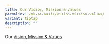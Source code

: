 ```yaml
---
title: Our Vision, Mission & Values
permalink: /mk-at-oasis/vision-mission-values/
variant: tiptap
description: ""
---
```

<p>Our <a href="/files/Our_Vision_Mission_Values.pdf" rel="noopener noreferrer nofollow" target="_blank">Vision, Mission &amp; Values</a></p>